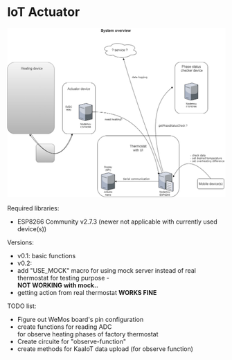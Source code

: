 # IoT Actuator

![image](https://raw.githubusercontent.com/bbkbarbar/IoT-thermostat_Project/main/IoT_Thermostat_v2.png)

Required libraries:
 - ESP8266 Community v2.7.3 (newer not applicable with currently used device(s))

Versions:
 - v0.1: basic functions
 - v0.2:
  - add "USE_MOCK" macro for using mock server instead of real thermostat
    for testing purpose - <br>
    <b>NOT WORKING with mock..</b>
  - getting action from real thermostat <b>WORKS FINE</b>


 TODO list:
  - Figure out WeMos board's pin configuration  
  - create functions for reading ADC <br>
    for observe heating phases of factory thermostat
  - Create circuite for "observe-function"
  - create methods for KaaIoT data upload (for observe function)
